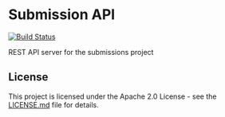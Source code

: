 # Submission API
[![Build Status](https://travis-ci.org/EMBL-EBI-SUBS/subs-api.svg?branch=master)](https://travis-ci.org/EMBL-EBI-SUBS/subs-api)

REST API server for the submissions project

## License
This project is licensed under the Apache 2.0 License - see the [LICENSE.md](LICENSE.md) file for details.
